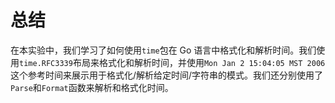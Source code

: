 # 总结

在本实验中，我们学习了如何使用`time`包在 Go 语言中格式化和解析时间。我们使用`time.RFC3339`布局来格式化和解析时间，并使用`Mon Jan 2 15:04:05 MST 2006`这个参考时间来展示用于格式化/解析给定时间/字符串的模式。我们还分别使用了`Parse`和`Format`函数来解析和格式化时间。
